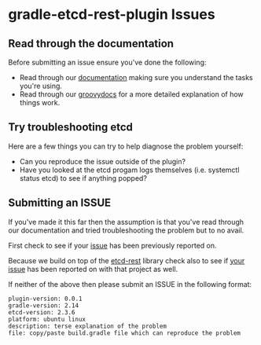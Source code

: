 # gradle-etcd-rest-plugin Issues

## Read through the documentation

Before submitting an issue ensure you've done the following:
* Read through our [documentation](https://github.com/cdancy/gradle-etcd-rest-plugin/blob/master/README.asciidoc) making sure you understand the tasks you're using.
* Read through our [groovydocs](http://cdancy.github.io/gradle-etcd-rest-plugin/docs/groovydoc/) for a more detailed explanation of how things work. 


## Try troubleshooting etcd

Here are a few things you can try to help diagnose the problem yourself:
* Can you reproduce the issue outside of the plugin?
* Have you looked at the etcd progam logs themselves (i.e. systemctl status etcd) to see if anything popped?


## Submitting an ISSUE

If you've made it this far then the assumption is that you've read through our documentation and tried troubleshooting the problem but to no avail.

First check to see if your [issue](https://github.com/cdancy/gradle-etcd-rest-plugin/issues) has been previously reported on. 

Because we build on top of the [etcd-rest](https://github.com/cdancy/etcd-rest) library check also to see if [your issue](https://github.com/cdancy/etcd-rest/issues) has been reported on with that project as well. 

If neither of the above then please submit an ISSUE in the following format:

	plugin-version: 0.0.1
	gradle-version: 2.14
	etcd-version: 2.3.6
	platform: ubuntu linux
	description: terse explanation of the problem
	file: copy/paste build.gradle file which can reproduce the problem
	

	